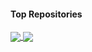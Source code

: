 #### Top Repositories


<a href="https://github.com/siualpinto/SGIDI">
  <img align="center" src="https://github-readme-stats.vercel.app/api/pin/?username=siualpinto&repo=sgidi&theme=vision-friendly-dark" />
</a>
<a href="https://github.com/siualpinto/generic-website">
  <img align="center" src="https://github-readme-stats.vercel.app/api/pin/?username=siualpinto&repo=generic-website&theme=vision-friendly-dark" />
</a>

